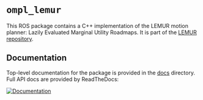 `ompl_lemur`
============

This ROS package contains a C++ implementation of the LEMUR motion
planner: Lazily Evaluated Marginal Utility Roadmaps.  It is part of the
[LEMUR repository](../README.md).

Documentation
-------------

Top-level documentation for the package is provided in the
[docs](docs/) directory.  Full API docs are provided by ReadTheDocs:

[![Documentation](https://readthedocs.org/projects/lemur-planning/badge/?version=latest)](http://lemur-planning.readthedocs.io/en/latest/ompl_lemur/?badge=latest)
